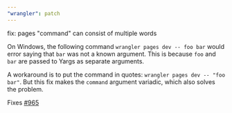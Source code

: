 ```yaml
---
"wrangler": patch
---
```


fix: pages "command" can consist of multiple words

On Windows, the following command `wrangler pages dev -- foo bar` would error
saying that `bar` was not a known argument. This is because `foo` and `bar` are
passed to Yargs as separate arguments.

A workaround is to put the command in quotes: `wrangler pages dev -- "foo bar"`.
But this fix makes the `command` argument variadic, which also solves the problem.

Fixes [#965](https://github.com/cloudflare/wrangler2/issues/965)
